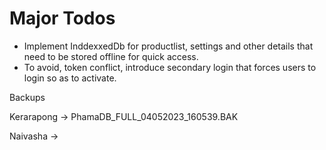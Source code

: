 # Major Todos

- Implement InddexxedDb for productlist, settings and other details that need to be stored offline for quick access.
- To avoid, token conflict, introduce secondary login that forces users to login so as to activate.

Backups

Kerarapong -> PhamaDB_FULL_04052023_160539.BAK

Naivasha   ->